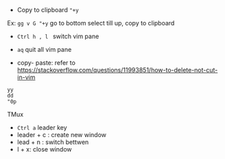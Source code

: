 - Copy to clipboard `"+y`

Ex: `gg v G "+y` go to bottom select till up, copy to clipboard

- `Ctrl h , l ` switch vim pane
- `aq` quit all vim pane

- copy- paste: refer to https://stackoverflow.com/questions/11993851/how-to-delete-not-cut-in-vim
```
yy
dd
"0p
```


TMux

- `Ctrl a` leader key
- leader + c : create new window
- lead + n : switch bettwen
- l + x: close window
